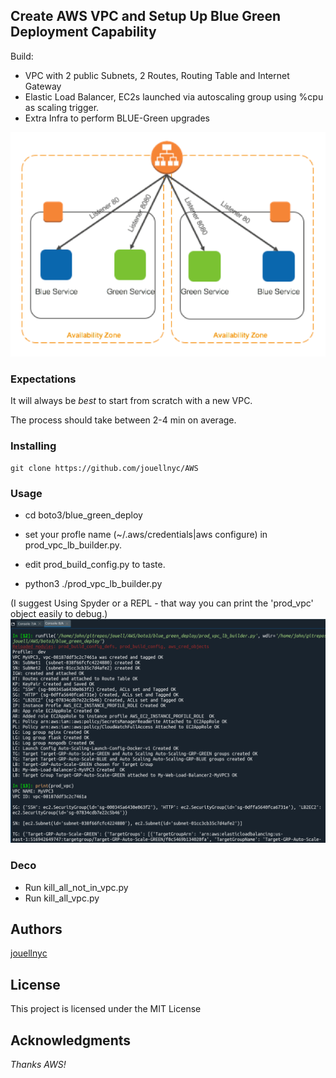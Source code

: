 ## Create AWS VPC and Setup Up Blue Green Deployment Capability

Build:
- VPC with 2 public Subnets, 2 Routes, Routing Table and Internet Gateway
- Elastic Load Balancer, EC2s launched via autoscaling group using %cpu as scaling trigger.
- Extra Infra to perform BLUE-Green upgrades

![Blue-Green](blue_green.png)

### Expectations 
It will always be *best* to start from scratch with a new VPC.

The process should take between 2-4 min on average.


### Installing
```
git clone https://github.com/jouellnyc/AWS
```

### Usage
- cd boto3/blue_green_deploy

- set your profle name (~/.aws/credentials|aws configure) in prod_vpc_lb_builder.py.

- edit prod_build_config.py to taste. 

- python3 ./prod_vpc_lb_builder.py

(I suggest Using Spyder or a REPL - that way you can print the 'prod_vpc' object easily to debug.)
![Spyder](images/spyder.png)

### Deco
- Run kill_all_not_in_vpc.py
- Run kill_all_vpc.py

## Authors
[jouellnyc](mailto:jouellnyc@gmail.com)

## License
This project is licensed under the MIT License

## Acknowledgments
*Thanks AWS!*
